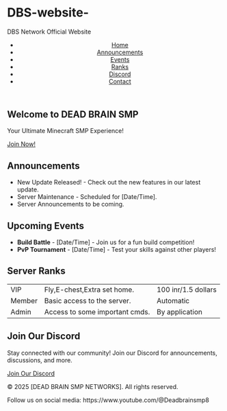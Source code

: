 # DBS-website-
DBS Network Official Website 
<!DOCTYPE html>
<html lang="en">
<head>
    <meta charset="UTF-8">
    <meta name="viewport" content="width=device-width, initial-scale=1.0">
    <link rel="stylesheet" href="styles.css">
</head>
<body>
    <header>
        <div class="![image](https://github.com/user-attachments/assets/3ef4ac7f-583f-4fce-acfa-2d5b6abe068d)
"</div>
        <nav>
            <ul>
                <li><a href="#home">Home</a></li>
                <li><a href="#announcements">Announcements</a></li>
                <li><a href="#events">Events</a></li>
                <li><a href="#ranks">Ranks</a></li>
                <li><a href="#discord">Discord</a></li>
                <li><a href="#contact">Contact</a></li>
            </ul>
        </nav>
    </header>
    <section id="home" class="hero">
        <h1>Welcome to DEAD BRAIN SMP</h1>
        <p>Your Ultimate Minecraft SMP Experience!</p>
        <a href="DbsNetwork.aternos.me:42094" class="join-button">Join Now!</a>
    </section>
    <section id="announcements">
        <h2>Announcements</h2>
        <ul>
            <li><strong></strong> New Update Released! - Check out the new features in our latest update.</li>
            <li><strong></strong> Server Maintenance - Scheduled for [Date/Time].</li>
            <li><strong></strong> Server Announcements to be coming.</li>
        </ul>
    </section>
    <section id="events">
        <h2>Upcoming Events</h2>
        <ul>
            <li><strong>Build Battle</strong> - [Date/Time] - Join us for a fun build competition!</li>
            <li><strong>PvP Tournament</strong> - [Date/Time] - Test your skills against other players!</li>
        </ul>
    </section>
    <section id="ranks">
        <h2>Server Ranks</h2>
        <table>
            <tr>
                <td>VIP</td>
                <td>Fly,E-chest,Extra set home.</td>
                <td>100 inr/1.5 dollars</td>
            </tr>
            <tr>
                <td>Member</td>
                <td>Basic access to the server.</td>
                <td>Automatic</td>
            </tr>
            <tr>
                <td>Admin</td>
                <td>Access to some important cmds.</td>
                <td>By application</td>
            </tr>
        </table>
    </section>
    <section id="discord">
        <h2>Join Our Discord</h2>
        <p>Stay connected with our community! Join our Discord for announcements, discussions, and more.</p>
        <a href="https://discord.gg/w4DSYtrhcJ" class="discord-button">Join Our Discord</a>
    </section>
    <footer>
        <p>&copy; 2025 [DEAD BRAIN SMP NETWORKS]. All rights reserved.</p>
        <p>Follow us on social media: https://www.youtube.com/@Deadbrainsmp8</p>
    </footer>
</body>
</html>
